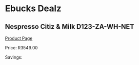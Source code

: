 
# Ebucks Dealz
## Nespresso Citiz & Milk D123-ZA-WH-NET
[Product Page](https://www.ebucks.com/web/shop/productSelected.do?prodId=1158951703&catId=1157555110)

Price: R3549.00

Savings: 


	